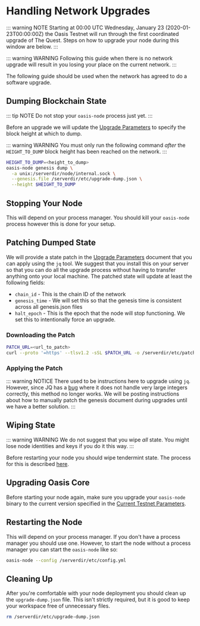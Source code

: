 # Handling Network Upgrades

::: warning NOTE
Starting at 00:00 UTC Wednesday, January 23 (2020-01-23T00:00:00Z) the
Oasis Testnet will run through the first coordinated upgrade of The Quest. Steps
on how to upgrade your node during this window are below.
:::

::: warning WARNING
Following this guide when there is no network upgrade will result in you
losing your place on the current network.
:::

The following guide should be used when the network has agreed to do a software
upgrade.

## Dumping Blockchain State

::: tip NOTE
Do not stop your `oasis-node` process just yet.
:::

Before an upgrade we will update the [Upgrade Parameters] to specify the block
height at which to dump.

::: warning WARNING
You must only run the following command _after_ the `HEIGHT_TO_DUMP` block
height has been reached on the network.
:::

```bash
HEIGHT_TO_DUMP=<height_to_dump>
oasis-node genesis dump \
  -a unix:/serverdir/node/internal.sock \
  --genesis.file /serverdir/etc/upgrade-dump.json \
  --height $HEIGHT_TO_DUMP
```

## Stopping Your Node

This will depend on your process manager. You should kill your `oasis-node`
process however this is done for your setup.

## Patching Dumped State

We will provide a state patch in the [Upgrade Parameters] document that you
can apply using the `jq` tool. We suggest that you install this on your server
so that you can do all the upgrade process without having to transfer anything
onto your local machine. The patched state will update at least the following
fields:

* `chain_id` - This is the chain ID of the network
* `genesis_time` - We will set this so that the genesis time is consistent
  across all genesis.json files
* `halt_epoch` - This is the epoch that the node will stop functioning. We set
  this to intentionally force an upgrade.

### Downloading the Patch

```bash
PATCH_URL=<url_to_patch>
curl --proto '=https' --tlsv1.2 -sSL $PATCH_URL -o /serverdir/etc/patch.json
```

### Applying the Patch

::: warning NOTICE
There used to be instructions here to upgrade using `jq`. However, since JQ has
a [bug](https://github.com/stedolan/jq/issues/369) where it does not handle very
large integers correctly, this method no longer works. We will be posting
instructions about how to manually patch the genesis document during upgrades
until we have a better solution.
:::

## Wiping State

::: warning WARNING
We do not suggest that you wipe _all_ state. You might lose node identities and
keys if you do it this way.
:::

Before restarting your node you should wipe tendermint state. The process for
this is described [here](./wiping-node-state.md#state-wipe-and-keep-node-identity).

## Upgrading Oasis Core

Before starting your node again, make sure you upgrade your `oasis-node` binary
to the current version specified in the [Current Testnet Parameters].

## Restarting the Node

This will depend on your process manager. If you don't have a process manager
you should use one. However, to start the node without a process manager you can
start the `oasis-node` like so:

```bash
oasis-node --config /serverdir/etc/config.yml
```

## Cleaning Up

After you're comfortable with your node deployment you should clean up the
`upgrade-dump.json` file. This isn't strictly required, but it is good to keep
your workspace free of unnecessary files.

```bash
rm /serverdir/etc/upgrade-dump.json
```

[Upgrade Parameters]: ./../current-testnet-parameters.md#upgrade-parameters
[Current Testnet Parameters]: ./../current-testnet-parameters.md
